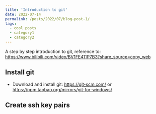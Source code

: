 ```yaml
---
title: 'Introduction to git'
date: 2022-07-14
permalink: /posts/2022/07/blog-post-1/
tags:
  - cool posts
  - category1
  - category2
---
```


A step by step introduction to git, reference to: https://www.bilibili.com/video/BV1FE411P7B3?share_source=copy_web

Install git
------
* Download and install git: https://git-scm.com/ or https://npm.taobao.org/mirrors/git-for-windows/

Create ssh key pairs
------


